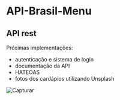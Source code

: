# API-Brasil-Menu
API rest
---

Próximas implementações:
- autenticação e sistema de login
- documentação da API
- HATEOAS
- fotos dos cardápios utilizando Unsplash

![Capturar](https://user-images.githubusercontent.com/76595905/158024531-c5a8307f-266a-49dd-b550-3d687d737290.PNG)
